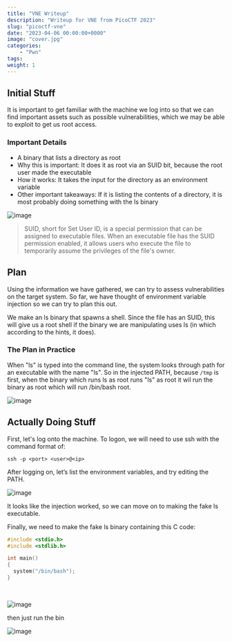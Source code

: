 ```yaml
---
title: "VNE Writeup"
description: "Writeup for VNE from PicoCTF 2023"
slug: "picoctf-vne"
date: "2023-04-06 00:00:00+0000"
image: "cover.jpg"
categories:
    - "Pwn"
tags: 
weight: 1
---
```


## Initial Stuff

It is important to get familiar with the machine we log into so that we can find important assets such as possible vulnerabilities, which we may be able to exploit to get us root access.

### Important Details

* A binary that lists a directory as root
* Why this is important: It does it as root via an SUID bit, because the root user made the executable
* How it works: It takes the input for the directory as an environment variable
* Other important takeaways: If it is listing the contents of a directory, it is most probably doing something with the ls binary

![image](https://github.com/shuban-789/PicoPwnbooks-BinaryExploitation/assets/67974101/5815e2a0-7aa3-4358-8976-26e145f19b36)

> SUID, short for Set User ID, is a special permission that can be assigned to executable files. When an executable file has the SUID permission enabled, it allows users who execute the file to temporarily assume the privileges of the file's owner.

## Plan
Using the information we have gathered, we can try to assess vulnerabilities on the target system. So far, we have thought of environment variable injection so we can try to plan this out.

We make an ls binary that spawns a shell. Since the file has an SUID, this will give us a root shell if the binary we are manipulating uses ls (in which according to the hints, it does).

### The Plan in Practice 
When "ls" is typed into the command line, the system looks through path for an executable with the name "ls". So in the injected PATH, because `/tmp` is first, when the binary which runs ls as root runs "ls" as root it wil run the binary as root which will run /bin/bash root.

![image](https://github.com/shuban-789/PicoPwnbooks-BinaryExploitation/assets/67974101/9525b700-e39d-4ec6-a2b6-62fe0edec152)


## Actually Doing Stuff
First, let's log onto the machine. To logon, we will need to use ssh with the command format of: 

`ssh -p <port> <user>@<ip>`

After logging on, let’s list the environment variables, and try editing the PATH.

![image](https://github.com/shuban-789/PicoPwnbooks-BinaryExploitation/assets/67974101/64a60cc6-9cad-4ccb-bd9d-c21473fb51ae)

It looks like the injection worked, so we can move on to making the fake ls executable.

Finally, we need to make the fake ls binary containing this C code:

```c
#include <stdio.h>
#include <stdlib.h>

int main()
{
  system("/bin/bash");
}
```

<br>

![image](https://github.com/shuban-789/PicoPwnbooks-BinaryExploitation/assets/67974101/a7a36a0b-8473-4114-bd49-09561a07b049)

then just run the bin

![image](https://github.com/shuban-789/PicoPwnbooks-BinaryExploitation/assets/67974101/984f1ed0-42e2-40c0-b297-5eb833df79e3)

